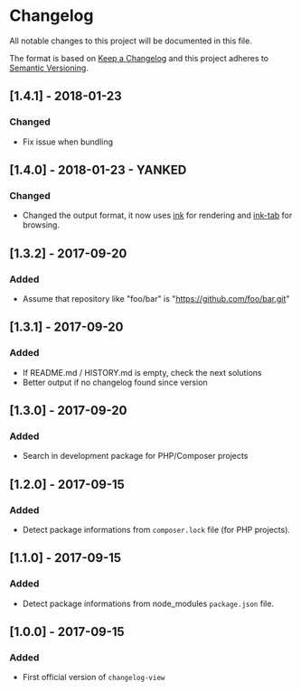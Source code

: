 # Changelog
All notable changes to this project will be documented in this file.

The format is based on [Keep a Changelog](http://keepachangelog.com/en/1.0.0/)
and this project adheres to [Semantic Versioning](http://semver.org/spec/v2.0.0.html).

## [1.4.1] - 2018-01-23
### Changed
  * Fix issue when bundling

## [1.4.0] - 2018-01-23 - YANKED
### Changed
  * Changed the output format, it now uses [ink](https://github.com/vadimdemedes/ink) for rendering and [ink-tab](https://github.com/jdeniau/ink-tab) for browsing.

## [1.3.2] - 2017-09-20
### Added
  * Assume that repository like "foo/bar" is "https://github.com/foo/bar.git"

## [1.3.1] - 2017-09-20
### Added
  * If README.md / HISTORY.md is empty, check the next solutions
  * Better output if no changelog found since version


## [1.3.0] - 2017-09-20
### Added
  * Search in development package for PHP/Composer projects


## [1.2.0] - 2017-09-15
### Added
  * Detect package informations from `composer.lock` file (for PHP projects).


## [1.1.0] - 2017-09-15
### Added
  * Detect package informations from node_modules `package.json` file.

## [1.0.0] - 2017-09-15
### Added
  * First official version of `changelog-view`
